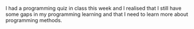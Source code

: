 I had a programming quiz in class this week and I realised that I still have some gaps in my programming learning and that I need to learn more about programming methods.
